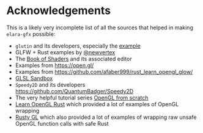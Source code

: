 # Acknowledgements

This is a likely very incomplete list of all the sources that helped in making `elara-gfx` possible:

- `glutin` and its developers, especially the [example](https://github.com/rust-windowing/glutin/blob/master/glutin_examples/src/lib.rs)
- GLFW + Rust examples by [@newvertex](https://gist.github.com/newvertex)
- The [Book of Shaders](https://thebookofshaders.com/) and its associated editor
- Examples from <https://open.gl/>
- Examples from <https://github.com/afaber999/rust_learn_opengl_glow/>
- [GLSL Sandbox](https://glslsandbox.com/)
- `Speedy2D` and its developers <https://github.com/QuantumBadger/Speedy2D>
- The very helpful tutorial series [OpenGL from scratch](http://nercury.github.io/rust/opengl/tutorial/2018/02/08/opengl-in-rust-from-scratch-00-setup.html)
- [Learn OpenGL Rust](https://rust-tutorials.github.io/learn-opengl/) which provided a lot of examples of OpenGL wrapping
- [Rusty GL](https://github.com/Hopson97/rusty-gl) which also provided a lot of examples of wrapping raw unsafe OpenGL function calls with safe Rust

